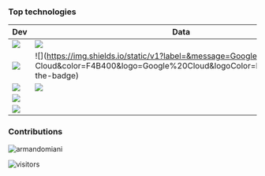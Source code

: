 ### Top technologies

| Dev                                                                                                                                	| Data                                                                                                                                	| Cloud                                                                                                                               	|
|------------------------------------------------------------------------------------------------------------------------------------	|-------------------------------------------------------------------------------------------------------------------------------------	|-------------------------------------------------------------------------------------------------------------------------------------	|
| ![](https://img.shields.io/static/v1?label=&message=Bash%20Scripting&color=3776AB&logo=Linux&logoColor=FFFFFF&style=for-the-badge) 	| ![](https://img.shields.io/static/v1?label=&message=MySQL&color=F4B400&logo=MySQL&logoColor=FFFFFF&style=for-the-badge)             	| ![](https://img.shields.io/static/v1?label=&message=BigQuery&color=0F9D58&logo=Google%20Cloud&logoColor=FFFFFF&style=for-the-badge) 	|
| ![](https://img.shields.io/static/v1?label=&message=Python&color=3776AB&logo=Python&logoColor=FFFFFF&style=for-the-badge)          	| ![](https://img.shields.io/static/v1?label=&message=Google Cloud&color=F4B400&logo=Google%20Cloud&logoColor=FFFFFF&style=for-the-badge) 	| ![](https://img.shields.io/static/v1?label=&message=Docker&color=0F9D58&logo=Docker&logoColor=FFFFFF&style=for-the-badge)           	|
| ![](https://img.shields.io/static/v1?label=&message=Flask&color=3776AB&logo=Flask&logoColor=FFFFFF&style=for-the-badge)            	| ![](https://img.shields.io/static/v1?label=&message=Redis&color=F4B400&logo=Linux&logoColor=FFFFFF&style=for-the-badge)             	| ![](https://img.shields.io/static/v1?label=&message=Kubernetes&color=0F9D58&logo=Kubernetes&logoColor=FFFFFF&style=for-the-badge)   	|
| ![](https://img.shields.io/static/v1?label=&message=PHP&color=3776AB&logo=PHP&logoColor=FFFFFF&style=for-the-badge)                	|                                                                                                                                     	|                                                                                                                                     	|
| ![](https://img.shields.io/static/v1?label=&message=Laravel&color=3776AB&logo=Laravel&logoColor=FFFFFF&style=for-the-badge)        	|                                                                                                                                     	|                                                                                                                                     	|

### Contributions 

<img src="https://github-readme-stats.vercel.app/api?username=armandomiani&show_icons=true&count_private=true" alt="armandomiani" />
<p><img src="https://visitor-badge.glitch.me/badge?page_id=armandomiani.armandomiani" alt="visitors"></p>
